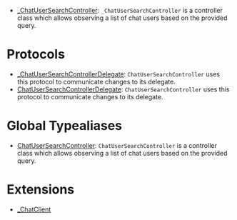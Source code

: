 
  - [\_ChatUserSearchController](/_ChatUserSearchController):
    `_ChatUserSearchController` is a controller class which allows observing a list of chat users based on the provided query.

# Protocols

  - [\_ChatUserSearchControllerDelegate](/_ChatUserSearchControllerDelegate):
    `ChatUserSearchController` uses this protocol to communicate changes to its delegate.
  - [ChatUserSearchControllerDelegate](/ChatUserSearchControllerDelegate):
    `ChatUserSearchController` uses this protocol to communicate changes to its delegate.

# Global Typealiases

  - [ChatUserSearchController](/ChatUserSearchController):
    `ChatUserSearchController` is a controller class which allows observing a list of chat users based on the provided query.

# Extensions

  - [\_ChatClient](/_ChatClient)

